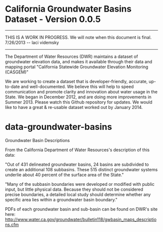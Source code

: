 # California Groundwater Basins Dataset - Version 0.0.5
--------------------------------------------------------------------------------

THIS IS A WORK IN PROGRESS. We will note when this document is final. 7/26/2013 -- laci videmsky

--------------------------------------------------------------------------------

The Department of Water Resources (DWR) maintains a dataset of groundwater elevation data, and makes it available through their data and mapping portal "California Statewide Groundwater Elevation Monitoring (CASGEM)"

We are working to create a dataset that is developer-friendly, accurate, up-to-date and well-documented. We believe this will help to speed communication and promote clarity and innovation about water usage in the State. We began in December 2012, and are doing more improvements in Summer 2013. Please watch this Github repository for updates. We would like to have a great & re-usable dataset worked out by January 2014.


data-groundwater-basins
==============================

Groundwater Basin Descriptions


From the California Department of Water Resources's description of this data:

"Out of 431 delineated groundwater basins, 24 basins are subdivided to create an additional 108 subbasins. These 515 distinct groundwater systems underlie about 40 percent of the surface area of the State."

"Many of the subbasin boundaries were developed or modified with public input, but little physical data. Because they should not be considered precise boundaries, a detailed local study should determine whether any specific area lies within a groundwater basin boundary."

PDFs of each groundwater basin and sub-basin can be found on DWR's site here:
http://www.water.ca.gov/groundwater/bulletin118/gwbasin_maps_descriptions.cfm
